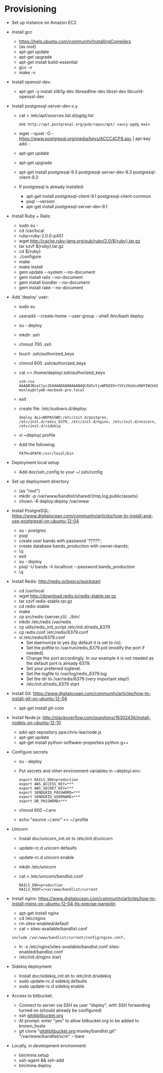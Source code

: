 # Provisioning

* Set up instance on Amazon EC2
* Install gcc
  * https://help.ubuntu.com/community/InstallingCompilers
  * (as root)
  * apt-get update
  * apt-get upgrade
  * apt-get install build-essential
  * gcc -v
  * make -v
* Install openssl-dev:
  * apt-get -y install zlib1g-dev libreadline-dev libssl-dev libcurl4-openssl-dev
* Install postgresql-server-dev-x.y
  * cat > /etc/apt/sources.list.d/pgdg.list

    ```
    deb http://apt.postgresql.org/pub/repos/apt/ saucy-pgdg main
    ```
  * wget --quiet -O - https://www.postgresql.org/media/keys/ACCC4CF8.asc | apt-key add -
  * apt-get update
  * apt-get upgrade
  * apt-get install postgresql-9.3 postgresql-server-dev-9.3 postgresql-client-9.3
  * If postgresql is already installed:
    * apt-get install postgresql-client-9.1 postgresql-client-common
    * psql --version
    * apt-get install postgresql-server-dev-9.1
* Install Ruby + Rails:
  * sudo su -
  * cd /usr/local
  * ruby=ruby-2.0.0-p451
  * wget http://cache.ruby-lang.org/pub/ruby/2.0/${ruby}.tar.gz
  * tar xzvf ${ruby}.tar.gz
  * cd ${ruby}
  * ./configure
  * make
  * make install
  * gem update --system --no-document
  * gem install rails --no-document
  * gem install bundler --no-document
  * gem install rake --no-document
* Add 'deploy' user:
  * sudo su
  * useradd --create-home --user-group --shell /bin/bash deploy
  * su - deploy
  * mkdir .ssh
  * chmod 700 .ssh
  * touch .ssh/authorized_keys
  * chmod 600 .ssh/authorized_keys
  * cat >> /home/deploy/.ssh/authorized_keys

    ```
    ssh-rsa AAAAB3NzaC1yc2EAAAADAQABAAABAQC6UIvYjuWPGOIK+tVXz2OoGnzKWYIW2kH257YxPsOV2FVm0gJ/C4AoPa++8/qAUFpvqjuyfeNpr5YHcZXGSssWeDgB0ZT7TWpZexFhQvo2la2/g//SAXfOGv2r5L8UP3GsBYWtbW5P0B6lD6ARDd7iITLzwkgAkM3+BxT0pPGwMZ1XotIPTWp43n741DHyoQhT0pQdfVGiM5DzAxCIO74LkMEE1hNMnz0sZaCSCdg3vc2D09CsnaO3Wiwmle7XS8dkcolxGV24fd8RTaxdP0Yx8b4PHbRjydJWyKr1Xo0GQvr6VoNaDTAueWD1tuB42TrOobDArpPjy+DFf2d5wRq5 moxley@clymb-macbook-pro.local
    ```
  * exit
  * create file: /etc/sudoers.d/deploy:

    ```
    deploy ALL=NOPASSWD:/etc/init.d/postgres, /etc/init.d/redis_6379, /etc/init.d/nginx, /etc/init.d/unicorn, /etc/init.d/sidekiq
    ```
  * vi ~deploy/.profile
  * Add the following:

    ```
    PATH=$PATH:/usr/local/bin
    ```

* Deployment local setup
  * Add doc/ssh_config to your ~/.ssh/config
* Set up deployment directory
  * (as "root")
  * mkdir -p /var/www/bandlist/shared/{tmp,log,public/assets}
  * chown -R deploy:deploy /var/www
* Install PostgreSQL: https://www.digitalocean.com/community/articles/how-to-install-and-use-postgresql-on-ubuntu-12-04
  * su - postgres
  * psql
  * create user bands with password '?????';
  * create database bands_production with owner=bands;
  * \q
  * exit
  * su - deploy
  * psql -U bands -h localhost --password bands_production
  * \q
* Install Redis: http://redis.io/topics/quickstart
  * cd /usr/local
  * wget http://download.redis.io/redis-stable.tar.gz
  * tar xzvf redis-stable.tar.gz
  * cd redis-stable
  * make
  * cp src/redis-{server,cli} ../bin/
  * mkdir /etc/redis /var/redis
  * cp utils/redis_init_script /etc/init.d/redis_6379
  * cp redis.conf /etc/redis/6379.conf
  * vi /etc/redis/6379.conf
    * Set daemonize to yes (by default it is set to no).
    * Set the pidfile to /var/run/redis_6379.pid (modify the port if needed).
    * Change the port accordingly. In our example it is not needed as the default port is already 6379.
    * Set your preferred loglevel.
    * Set the logfile to /var/log/redis_6379.log
    * Set the dir to /var/redis/6379 (very important step!)
    * /etc/init.d/redis_6379 start
* Install Git: https://www.digitalocean.com/community/articles/how-to-install-git-on-ubuntu-12-04
  * apt-get install git-core
* Install Node.js: http://stackoverflow.com/questions/16302436/install-nodejs-on-ubuntu-12-10
  * add-apt-repository ppa:chris-lea/node.js
  * apt-get update
  * apt-get install python-software-properties python g++
* Configure secrets
  * su - deploy
  * Put secrets and other environment variables in ~deploy/.env:

    ```
    export RAILS_ENV=production
    export AWS_ACCESS_KEY=***
    export AWS_SECRET_KEY=***
    export SENDGRID_PASSWORD=***
    export SENDGRID_USERNAME=***
    export DB_PASSWORD=***
    ```
  * chmod 600 ~/.env
  * echo "source ~/.env" >> ~/.profile
* Unicorn
  * Install doc/unicorn_init.sh to /etc/init.d/unicorn
  * update-rc.d unicorn defaults
  * update-rc.d unicorn enable
  * mkdir /etc/unicorn
  * cat > /etc/unicorn/bandlist.conf

    ```
    RAILS_ENV=production
    RAILS_ROOT=/var/www/bandlist/current
    ```

* Install nginx: https://www.digitalocean.com/community/articles/how-to-install-nginx-on-ubuntu-12-04-lts-precise-pangolin
  * apt-get install nginx
  * cd /etc/nginx
  * rm sites-enabled/default
  * cat > sites-available/bandlist.conf

   ```
   include /var/www/bandlist/current/config/nginx.conf;
   ```
  * ln -s /etc/nginx/sites-available/bandlist.conf sites-enabled/bandlist.conf
  * /etc/init.d/nginx start
* Sidekiq deployment
  * Install doc/sidekiq_init.sh to /etc/init.d/sidekiq
  * sudo update-rc.d sidekiq defaults
  * sudo update-rc.d sidekiq enable
* Access to bitbucket:
  * Connect to server via SSH as user "deploy", with SSH forwarding turned on (should already be configured)
  * ssh git@bitbucket.org
  * At prompt: enter "yes" to allow bitbucket.org to be added to known_hosts
  * git clone "git@bitbucket.org:moxley/bandlist.git" "/var/www/bandlist/scm" --bare
* Locally, in development environment:
  * bin/mina setup
  * ssh-agent && ssh-add
  * bin/mina deploy
